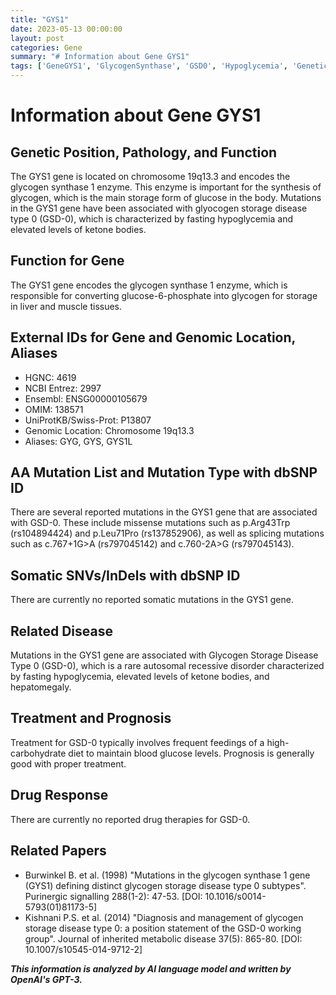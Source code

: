```yaml
---
title: "GYS1"
date: 2023-05-13 00:00:00
layout: post
categories: Gene
summary: "# Information about Gene GYS1"
tags: ['GeneGYS1', 'GlycogenSynthase', 'GSD0', 'Hypoglycemia', 'GeneticMutations', 'Treatment', 'Prognosis', 'RareDisease']
---
```


# Information about Gene GYS1

## Genetic Position, Pathology, and Function

The GYS1 gene is located on chromosome 19q13.3 and encodes the glycogen synthase 1 enzyme. This enzyme is important for the synthesis of glycogen, which is the main storage form of glucose in the body. Mutations in the GYS1 gene have been associated with glyocogen storage disease type 0 (GSD-0), which is characterized by fasting hypoglycemia and elevated levels of ketone bodies. 

## Function for Gene

The GYS1 gene encodes the glycogen synthase 1 enzyme, which is responsible for converting glucose-6-phosphate into glycogen for storage in liver and muscle tissues. 

## External IDs for Gene and Genomic Location, Aliases

- HGNC: 4619
- NCBI Entrez: 2997
- Ensembl: ENSG00000105679
- OMIM: 138571
- UniProtKB/Swiss-Prot: P13807
- Genomic Location: Chromosome 19q13.3
- Aliases: GYG, GYS, GYS1L

## AA Mutation List and Mutation Type with dbSNP ID

There are several reported mutations in the GYS1 gene that are associated with GSD-0. These include missense mutations such as p.Arg43Trp (rs104894424) and p.Leu71Pro (rs137852906), as well as splicing mutations such as c.767+1G>A (rs797045142) and c.760-2A>G (rs797045143). 

## Somatic SNVs/InDels with dbSNP ID

There are currently no reported somatic mutations in the GYS1 gene. 

## Related Disease

Mutations in the GYS1 gene are associated with Glycogen Storage Disease Type 0 (GSD-0), which is a rare autosomal recessive disorder characterized by fasting hypoglycemia, elevated levels of ketone bodies, and hepatomegaly. 

## Treatment and Prognosis

Treatment for GSD-0 typically involves frequent feedings of a high-carbohydrate diet to maintain blood glucose levels. Prognosis is generally good with proper treatment. 

## Drug Response

There are currently no reported drug therapies for GSD-0. 

## Related Papers

- Burwinkel B. et al. (1998) "Mutations in the glycogen synthase 1 gene (GYS1) defining distinct glycogen storage disease type 0 subtypes". Purinergic signalling 288(1-2): 47-53. [DOI: 10.1016/s0014-5793(01)81173-5]
- Kishnani P.S. et al. (2014) "Diagnosis and management of glycogen storage disease type 0: a position statement of the GSD-0 working group". Journal of inherited metabolic disease 37(5): 865-80. [DOI: 10.1007/s10545-014-9712-2]

**_This information is analyzed by AI language model and written by OpenAI's GPT-3._**